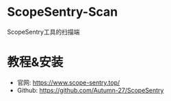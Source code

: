 # ScopeSentry-Scan
ScopeSentry工具的扫描端

# 教程&安装
- 官网: https://www.scope-sentry.top/
- Github: https://github.com/Autumn-27/ScopeSentry